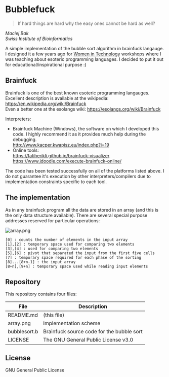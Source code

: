 # Bubblefuck
> If hard things are hard why the easy ones cannot be hard as well?

*Maciej Bak*  
*Swiss Institute of Bioinformatics*

A simple implementation of the bubble sort algorithm in brainfuck langauge. I designed it a few years ago for [Women in Technology](https://womenintechnology.pl/) workshops where I was teaching about esoteric programming languages. I decided to put it out for educational/inspirational purpose :)

## Brainfuck
Brainfuck is one of the best known esoteric programming langauges.  
Excellent description is available at the wikipedia: https://en.wikipedia.org/wiki/Brainfuck  
Even a better one at the esolangs wiki: https://esolangs.org/wiki/Brainfuck

Interpreters:  
* Brainfuck Machine (Windows), the software on which I developed this code. I highly recommend it as it provides much help during the debugging.  
http://www.kacper.kwapisz.eu/index.php?i=19  
* Online tools:  
https://fatiherikli.github.io/brainfuck-visualizer  
https://www.jdoodle.com/execute-brainfuck-online/

The code has been tested successfully on all of the platforms listed above. I do not guarantee it's execution by other interpreters/compilers due to implementation constraints specific to each tool.

## The implementation
As in any brainfuck program all the data are stored in an array (and this is the only data structure available). There are several special purpose addresses reserved for particular operations:

![array.png](https://raw.githubusercontent.com/AngryMaciek/bubblefuck/master/array.png)

    [0] : counts the number of elements in the input array
    [1],[2] : temporary space used for comparing two elements
    [3],[4] : used for comparing two elements
    [5],[6] : pivot that separated the input from the first five cells
    [7] : temporary space required for each phase of the sorting
    [8]...[8+n-1] : the input array
    [8+n],[9+n] : temporary space used while reading input elements



## Repository
This repository contains four files:

| File | Description |
| ------ | ------ |
| README.md | (this file) |
| array.png | Implementation scheme |
| bubblesort.b | Brainfuck source code for the bubble sort |
| LICENSE | The GNU General Public License v3.0 |

## License
GNU General Public License

